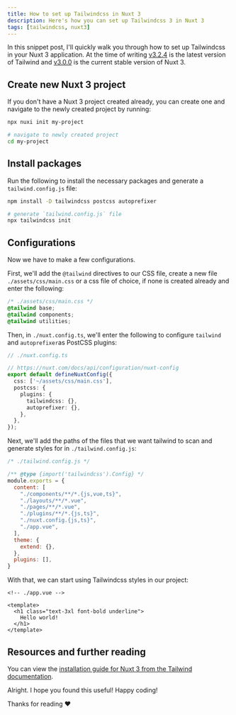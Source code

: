 ```yaml
---
title: How to set up Tailwindcss in Nuxt 3
description: Here's how you can set up Tailwindcss 3 in Nuxt 3
tags: [tailwindcss, nuxt3]
---
```


In this snippet post, I'll quickly walk you through how to set up Tailwindcss in your Nuxt 3 application. At the time of writing [v3.2.4](https://github.com/tailwindlabs/tailwindcss/releases/tag/v3.2.4) is the latest version of Tailwind and [v3.0.0](https://github.com/nuxt/framework/releases/tag/v3.0.0) is the current stable version of Nuxt 3.

## Create new Nuxt 3 project

If you don't have a Nuxt 3 project created already, you can create one and navigate to the newly created project by running:

```bash
npx nuxi init my-project

# navigate to newly created project
cd my-project
```

## Install packages

Run the following to install the necessary packages and generate a `tailwind.config.js` file:

```bash
npm install -D tailwindcss postcss autoprefixer

# generate `tailwind.config.js` file
npx tailwindcss init
```

## Configurations

Now we have to make a few configurations.

First, we'll add the `@tailwind` directives to our CSS file, create a new file `./assets/css/main.css` or a css file of choice, if none is created already and enter the following:

```css
/* ./assets/css/main.css */
@tailwind base;
@tailwind components;
@tailwind utilities;
```

Then, in `./nuxt.config.ts`, we'll enter the following to configure `tailwind` and `autoprefixer`as PostCSS plugins:

```typescript
// ./nuxt.config.ts

// https://nuxt.com/docs/api/configuration/nuxt-config
export default defineNuxtConfig({
  css: ['~/assets/css/main.css'],
  postcss: {
    plugins: {
      tailwindcss: {},
      autoprefixer: {},
    },
  },
});
```

Next, we'll add the paths of the files that we want tailwind to scan and generate styles for in `./tailwind.config.js`:

```js
/* ./tailwind.config.js */

/** @type {import('tailwindcss').Config} */
module.exports = {
  content: [
    "./components/**/*.{js,vue,ts}",
    "./layouts/**/*.vue",
    "./pages/**/*.vue",
    "./plugins/**/*.{js,ts}",
    "./nuxt.config.{js,ts}",
    "./app.vue",
  ],
  theme: {
    extend: {},
  },
  plugins: [],
}
```

With that, we can start using Tailwindcss styles in our project:

```vue
<!-- ./app.vue -->

<template>
  <h1 class="text-3xl font-bold underline">
    Hello world!
  </h1>
</template>
```



## Resources and further reading

You can view the [installation guide for Nuxt 3 from the Tailwind documentation](https://tailwindcss.com/docs/guides/nuxtjs#3).



Alright. I hope you found this useful! Happy coding!

Thanks for reading ❤
